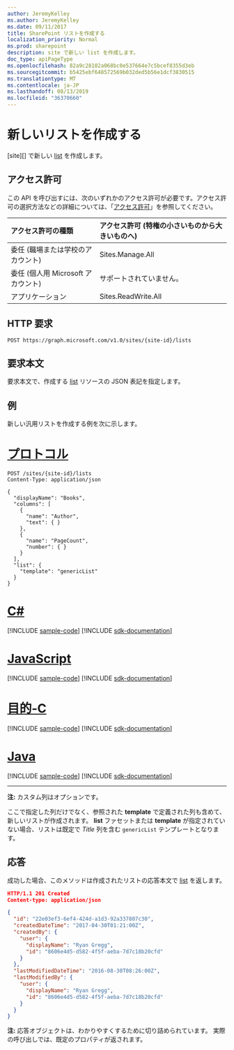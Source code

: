 ```yaml
---
author: JeremyKelley
ms.author: JeremyKelley
ms.date: 09/11/2017
title: SharePoint リストを作成する
localization_priority: Normal
ms.prod: sharepoint
description: site で新しい list を作成します。
doc_type: apiPageType
ms.openlocfilehash: 82a9c28102a068bc0e537664e7c5bcef8355d3eb
ms.sourcegitcommit: b5425ebf648572569b032ded5b56e1dcf3830515
ms.translationtype: MT
ms.contentlocale: ja-JP
ms.lasthandoff: 08/13/2019
ms.locfileid: "36370660"
---
```

# <a name="create-a-new-list"></a>新しいリストを作成する

[site][] で新しい [list][] を作成します。

## <a name="permissions"></a>アクセス許可

この API を呼び出すには、次のいずれかのアクセス許可が必要です。アクセス許可の選択方法などの詳細については、「[アクセス許可](/graph/permissions-reference)」を参照してください。

|            アクセス許可の種類             | アクセス許可 (特権の小さいものから大きいものへ) |
| :------------------------------------- | :------------------------------------------ |
| 委任 (職場または学校のアカウント)     | Sites.Manage.All                            |
| 委任 (個人用 Microsoft アカウント) | サポートされていません。                              |
| アプリケーション                            | Sites.ReadWrite.All                         |

## <a name="http-request"></a>HTTP 要求

<!-- { "blockType": "ignored" } -->

```http
POST https://graph.microsoft.com/v1.0/sites/{site-id}/lists
```

## <a name="request-body"></a>要求本文

要求本文で、作成する [list][] リソースの JSON 表記を指定します。

## <a name="example"></a>例

新しい汎用リストを作成する例を次に示します。


# <a name="httptabhttp"></a>[プロトコル](#tab/http)
<!-- { "blockType": "request", "name": "create-list", "scopes": "sites.readwrite.all" } -->

```http
POST /sites/{site-id}/lists
Content-Type: application/json

{
  "displayName": "Books",
  "columns": [
    {
      "name": "Author",
      "text": { }
    },
    {
      "name": "PageCount",
      "number": { }
    }
  ],
  "list": {
    "template": "genericList"
  }
}
```
# <a name="ctabcsharp"></a>[C#](#tab/csharp)
[!INCLUDE [sample-code](../includes/snippets/csharp/create-list-csharp-snippets.md)]
[!INCLUDE [sdk-documentation](../includes/snippets/snippets-sdk-documentation-link.md)]

# <a name="javascripttabjavascript"></a>[JavaScript](#tab/javascript)
[!INCLUDE [sample-code](../includes/snippets/javascript/create-list-javascript-snippets.md)]
[!INCLUDE [sdk-documentation](../includes/snippets/snippets-sdk-documentation-link.md)]

# <a name="objective-ctabobjc"></a>[目的-C](#tab/objc)
[!INCLUDE [sample-code](../includes/snippets/objc/create-list-objc-snippets.md)]
[!INCLUDE [sdk-documentation](../includes/snippets/snippets-sdk-documentation-link.md)]

# <a name="javatabjava"></a>[Java](#tab/java)
[!INCLUDE [sample-code](../includes/snippets/java/create-list-java-snippets.md)]
[!INCLUDE [sdk-documentation](../includes/snippets/snippets-sdk-documentation-link.md)]

---


**注:** カスタム列はオプションです。

ここで指定した列だけでなく、参照された **template** で定義された列も含めて、新しいリストが作成されます。
**list** ファセットまたは **template** が指定されていない場合、リストは既定で _Title_ 列を含む `genericList` テンプレートとなります。

## <a name="response"></a>応答

成功した場合、このメソッドは作成されたリストの応答本文で [list][] を返します。

<!-- { "blockType": "response", "@odata.type": "microsoft.graph.list", "truncated": true } -->

```json
HTTP/1.1 201 Created
Content-type: application/json

{
  "id": "22e03ef3-6ef4-424d-a1d3-92a337807c30",
  "createdDateTime": "2017-04-30T01:21:00Z",
  "createdBy": {
    "user": {
      "displayName": "Ryan Gregg",
      "id": "8606e4d5-d582-4f5f-aeba-7d7c18b20cfd"
    }
  },
  "lastModifiedDateTime": "2016-08-30T08:26:00Z",
  "lastModifiedBy": {
    "user": {
      "displayName": "Ryan Gregg",
      "id": "8606e4d5-d582-4f5f-aeba-7d7c18b20cfd"
    }
  }
}
```

**注:** 応答オブジェクトは、わかりやすくするために切り詰められています。
実際の呼び出しでは、既定のプロパティが返されます。

[list]: ../resources/list.md
[サイト]: ../resources/site.md

<!-- {
  "type": "#page.annotation",
  "description": "Create a new SharePoint list.",
  "keywords": "",
  "section": "documentation",
  "tocPath": "List/Create",
  "suppressions": [
  ]
} -->
